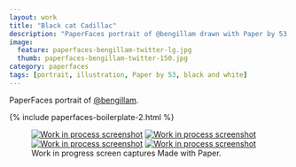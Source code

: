```yaml
---
layout: work
title: "Black cat Cadillac"
description: "PaperFaces portrait of @bengillam drawn with Paper by 53 on an iPad."
image: 
  feature: paperfaces-bengillam-twitter-lg.jpg
  thumb: paperfaces-bengillam-twitter-150.jpg
category: paperfaces
tags: [portrait, illustration, Paper by 53, black and white]
---
```


PaperFaces portrait of [@bengillam](http://twitter.com/bengillam).

{% include paperfaces-boilerplate-2.html %}

<figure class="third">
	<a href="{{ site.url }}/images/paperfaces-bengillam-process-1-lg.jpg"><img src="{{ site.url }}/images/paperfaces-bengillam-process-1-600.jpg" alt="Work in process screenshot"></a>
	<a href="{{ site.url }}/images/paperfaces-bengillam-process-2-lg.jpg"><img src="{{ site.url }}/images/paperfaces-bengillam-process-2-600.jpg" alt="Work in process screenshot"></a>
	<a href="{{ site.url }}/images/paperfaces-bengillam-process-3-lg.jpg"><img src="{{ site.url }}/images/paperfaces-bengillam-process-3-600.jpg" alt="Work in process screenshot"></a>
	<a href="{{ site.url }}/images/paperfaces-bengillam-process-4-lg.jpg"><img src="{{ site.url }}/images/paperfaces-bengillam-process-4-600.jpg" alt="Work in process screenshot"></a>
	<figcaption>Work in progress screen captures Made with Paper.</figcaption>
</figure>